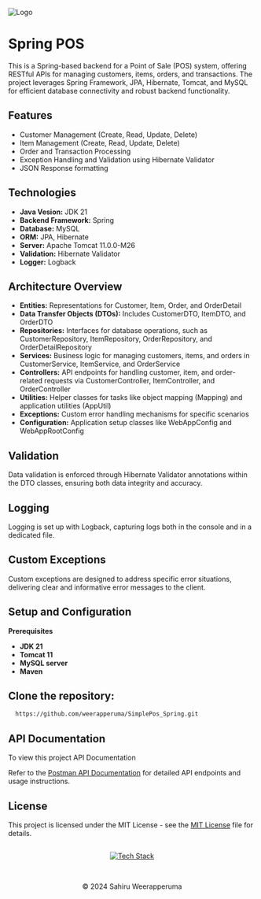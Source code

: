 
![Logo](https://upload.wikimedia.org/wikipedia/commons/4/44/Spring_Framework_Logo_2018.svg)

# Spring POS

This is a Spring-based backend for a Point of Sale (POS) system, offering RESTful APIs for managing customers, items, orders, and transactions. The project leverages Spring Framework, JPA, Hibernate, Tomcat, and MySQL for efficient database connectivity and robust backend functionality.
## Features

- Customer Management (Create, Read, Update, Delete)
- Item Management (Create, Read, Update, Delete)
- Order and Transaction Processing
- Exception Handling and Validation using Hibernate Validator
- JSON Response formatting


## Technologies

- **Java Vesion:** JDK 21
- **Backend Framework:** Spring
- **Database:** MySQL
- **ORM:** JPA, Hibernate
- **Server:** Apache Tomcat 11.0.0-M26
- **Validation:** Hibernate Validator
- **Logger:** Logback


## Architecture Overview
- **Entities:** Representations for Customer, Item, Order, and OrderDetail
- **Data Transfer Objects (DTOs):** Includes CustomerDTO, ItemDTO, and OrderDTO
- **Repositories:** Interfaces for database operations, such as CustomerRepository, ItemRepository, OrderRepository, and OrderDetailRepository
- **Services:** Business logic for managing customers, items, and orders in CustomerService, ItemService, and OrderService
- **Controllers:** API endpoints for handling customer, item, and order-related requests via CustomerController, ItemController, and OrderController
- **Utilities:** Helper classes for tasks like object mapping (Mapping) and application utilities (AppUtil)
- **Exceptions:** Custom error handling mechanisms for specific scenarios
- **Configuration:** Application setup classes like WebAppConfig and WebAppRootConfig

## Validation
Data validation is enforced through Hibernate Validator annotations within the DTO classes, ensuring both data integrity and accuracy.

## Logging
Logging is set up with Logback, capturing logs both in the console and in a dedicated file.

## Custom Exceptions
Custom exceptions are designed to address specific error situations, delivering clear and informative error messages to the client.

## Setup and Configuration

**Prerequisites**

- **JDK 21**
- **Tomcat 11**
- **MySQL server**
- **Maven**


## Clone the repository:



```bash
  https://github.com/weerapperuma/SimplePos_Spring.git
```

## API Documentation

To view this project API Documentation

Refer to the [ Postman API Documentation](https://documenter.getpostman.com/view/37487843/2sAXxV7Vvv) for detailed API endpoints and usage instructions.


## License

This project is licensed under the MIT License - see the [ MIT License](https://github.com/weerapperuma/SimplePos_Spring/blob/e47f7b6b7b7422625b707786e6afb7f054087265/LICENSE) file for details.

##
<div align="center">

[![Tech Stack](https://skillicons.dev/icons?i=git,github,spring,hibernate,maven,mysql,postman)](https://skillicons.dev)
</div> <br>
<p align="center">
  &copy; 2024 Sahiru Weerapperuma
</p>
